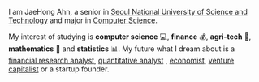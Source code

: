 I am JaeHong Ahn, a senior in [Seoul National University of Science and Technology](https://en.seoultech.ac.kr/)
and major in [Computer Science](https://computer.seoultech.ac.kr).

My interest of studying is **computer science** :computer:, **finance** :moneybag:, **agri-tech** :corn:, **mathematics** :triangular_ruler: and **statistics** :bar_chart:.
My future what I dream about is a [financial research analyst](https://www.investopedia.com/terms/r/research-analyst.asp), [quantitative analyst](https://en.wikipedia.org/wiki/Quantitative_analysis_(finance))
, [economist](https://en.wikipedia.org/wiki/Economist), [venture capitalist](https://www.investopedia.com/terms/v/venturecapitalist.asp) or a startup founder.

